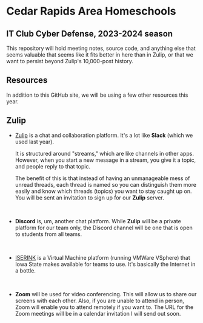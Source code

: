 # Cedar Rapids Area Homeschools

## IT Club Cyber Defense, 2023-2024 season

This repository will hold meeting notes, source code, and anything else that seems valuable that seems like it fits better in here than in Zulip, or that we want to persist beyond Zulip's 10,000-post history.

## Resources

In addition to this GitHub site, we will be using a few other resources this year.

## Zulip

- [Zulip](https://cyberdefense.zulipchat.com) is a chat and collaboration platform. It's a lot like **Slack** (which we used last year).

  It is structured around "streams," which are like channels in other apps. However, when you start a new message in a stream, you give it a topic, and people reply to that topic.

  The benefit of this is that instead of having an unmanageable mess of unread threads, each thread is named so you can distinguish them more easily and know which threads (topics) you want to stay caught up on. You will be sent an invitation to sign up for our **Zulip** server.
<!-- markdownlint-disable MD033 -->
<br/>

- **Discord** is, um, another chat platform. While **Zulip** will be a private platform for our team only, the Discord channel will be one that is open to students from all teams.

<br/>

- [ISERINK](https://iseage2.iseage.org) is a Virtual Machine platform (running VMWare VSphere) that Iowa State makes available for teams to use. It's basically the Internet in a bottle.

<br/>
<!-- markdownlint-enable MD033 -->

- **Zoom** will be used for video conferencing. This will allow us to share our screens with each other. Also, if you are unable to attend in person, Zoom will enable you to attend remotely if you want to. The URL for the Zoom meetings will be in a calendar invitation I will send out soon.
